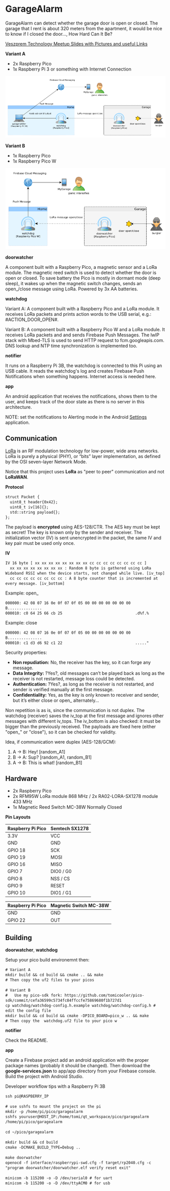 GarageAlarm
===========

GarageAlarm can detect whether the garage door is open or closed.
The garage that I rent is about 320 meters from the apartment,
it would be nice to know if I closed the door..., How Hard Can It Be?


<a href="https://docs.google.com/presentation/d/1tIYUefcGcdnDLyIjWLCoXbDT66C93z82hiz6jU8Zyz8">Veszprem Technology Meetup Slides with Pictures and useful Links</a>


**Variant A**
  * 2x Raspberry Pico
  * 1x Raspberry Pi 3 or something with Internet Connection
<img src="doc/architecture.png"/>


**Variant B**
  * 1x Raspberry Pico
  * 1x Raspberry Pico W
<img src="doc/architecture-pico-w.png"/>


**doorwatcher**

A component built with a Raspberry Pico, a magnetic sensor and a LoRa module.
The magnetic reed switch is used to detect whether the door is open or closed.
To save battery the Pico is mostly in dormant mode (deep sleep), it wakes up
when the magnetic switch changes, sends an open_/close message using LoRa.
Powered by 3x AA batteries.


**watchdog**

Variant A: A component built with a Raspberry Pico and a LoRa module. It receives LoRa packets
and prints action words to the USB serial, e.g.: #ACTION_DOOR_OPEN#.

Variant B: A component built with a Raspberry Pico W and a LoRa module. It receives LoRa packets
and and sends Firebase Push Messages. The lwIP stack with Mbed-TLS is used to send
HTTP request to fcm.googleapis.com. DNS lookup and NTP time synchronization is implemented
too.


**notifier**

It runs on a Raspberry Pi 3B, the watchdog is connected to this Pi using an USB cable.
It reads the watchdog's log and creates Firebase Push Notifications when something happens.
Internet access is needed here.


**app**

An android application that receives the notifications, shows them to the user,
and keeps track of the door state as there is no server in this architecture.

NOTE: set the notifications to Alerting mode in the Android <a href="https://support.google.com/android/answer/9079661?hl=en#zippy=%2Cchoose-if-notifications-interrupt-you-or-stay-silent">Settings</a> application.

Communication
-------------

<a href="https://lora-developers.semtech.com/documentation/tech-papers-and-guides/lora-and-lorawan/">LoRa</a> is an RF
modulation technology for low-power, wide area networks. LoRa is purely a physical (PHY), or “bits”
layer implementation, as defined by the OSI seven-layer Network Mode.

Notice that this project uses **LoRa** as "peer to peer" communication and not **LoRaWAN**.

**Protocol**
```
struct Packet {
  uint8_t header{0x42};
  uint8_t iv[16]{};
  std::string payload{};
};
```

The payload is **encrypted** using AES-128/CTR. The AES key must be kept as secret! The key is known only by
the sender and receiver. The initialization vector (IV) is sent unencrypted in the packet, the same IV and key pair must be used
only once.

**IV** 
```
IV 16 byte [ xx xx xx xx xx xx xx xx cc cc cc cc cc cc cc cc ]
  xx xx xx xx xx xx xx xx : Random 8 byte is gathered using LoRa Wideband RSSI when the device starts, not changed while live. [iv_top]
  cc cc cc cc cc cc cc cc : A 8 byte counter that is incremented at every message. [iv_bottom]
```

Example: open_
```
000000: 42 08 07 16 0e 0f 07 0f 05 00 00 00 00 00 00 00  B...............
000010: c0 64 25 66 cb 25                                .d%f.%
```

Example: close
```
000000: 42 08 07 16 0e 0f 07 0f 05 00 00 00 00 00 00 00  B...............
000010: c1 d3 d6 92 c1 22                                ....."
```

Security properties:
 - **Non repudiation:** No, the receiver has the key, so it can forge any message.
 - **Data Integrity:** ?Yes?, old messages can’t be played back as long as the receiver is not restarted, message loss could be detected.
 - **Authentication:** ?Yes?, as long as the receiver is not restarted, and sender is verified manually at the first message.
 - **Confidentiality:** Yes, as the key is only known to receiver and sender, but it’s either close or open_ alternately...

Non repetition is as is, since the communication is not duplex. The watchdog (receiver) saves the iv_top at the
first message and ignores other messages with different iv_tops. The iv_bottom is also checked: it must be bigger than
the previously received. The payloads are fixed here (either "open_" or "close"), so it can be checked for validity.


Idea, if communication were duplex (AES-128/GCM):

 1. A -> B: Hey! [random_A1]
 2. B -> A: Sup? [random_A1, random_B1]
 3. A -> B: This is what! [random_B1]


Hardware
--------

 - 2x Raspberry Pico
 - 2x RFM95W LoRa module 868 MHz / 2x RA02-LORA-SX1278 module 433 MHz
 - 1x Magnetic Reed Switch MC-38W Normally Closed


**Pin Layouts**


| Raspberry Pi Pico | Semtech SX1278 |
| ----------------- | -------------- |
| 3.3V | VCC |
| GND | GND |
| GPIO 18 | SCK |
| GPIO 19 | MOSI |
| GPIO 16 | MISO |
| GPIO 7 | DIO0 / G0 |
| GPIO 8 | NSS / CS |
| GPIO 9 | RESET |
| GPIO 10 | DIO1 / G1 |


| Raspberry Pi Pico | Magnetic Switch MC-38W |
| ----------------- | ---------------------- |
| GND | GND |
| GPIO 22 | OUT |



Building
--------

**doorwatcher**, **watchdog**

Setup your pico build environemnt then:
```
# Variant A
mkdir build && cd build && cmake .. && make
# Then copy the uf2 files to your picos

# Variant B
#   Use my pico-sdk fork: https://github.com/tomicooler/pico-sdk/commit/cefa36599c5734fc84ffccfe75869680f1b727d1
cp watchdog/watchdog-config.h.example watchdog/watchdog-config.h # edit the config file
mkdir build && cd build && cmake -DPICO_BOARD=pico_w .. && make
# Then copy the  watchdog.uf2 file to your pico w
```

**notifier**

Check the README.

**app**

Create a Firebase project add an android application with the proper package names (probably it should be changed).
Then download the **google-services.json** to app/app directory from your Firebase console.
Build the project with Android Studio.


Developer workflow tips with a Raspberry Pi 3B

```
ssh pi@RASPBERRY_IP

# use sshfs to mount the project on the pi
mkdir -p /home/pi/pico/garagealarm
sshfs youruser@HOST_IP:/home/tomi/qt_workspace/pico/garagealarm /home/pi/pico/garagealarm

cd ~/pico/garagealarm

mkdir build && cd build
cmake -DCMAKE_BUILD_TYPE=Debug ..

make doorwatcher
openocd -f interface/raspberrypi-swd.cfg -f target/rp2040.cfg -c "program doorwatcher/doorwatcher.elf verify reset exit"

minicom -b 115200 -o -D /dev/serial0 # for uart
minicom -b 115200 -o -D /dev/ttyACM0 # for usb
```
